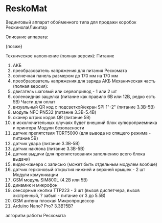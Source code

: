 # ReskoMat
Вединговый аппарат обойменного типа для продажи коробок Рескинола\Ликитар

Описание аппарата:

{позже}

Техническое наполнение (полная версия):
Питание 
1) АКБ 
2) преобразователь напряжения для питания Рескомата 
3) солнечная панель размером до 170 мм на 170 мм
4) преобразователь напряжения для заряда АКБ
Механическая часть (полная версия):
1) двигатель шаговый или сервопривод - 1 или 2 шт
2) соленоидная защелка (питание как правило 6В или 12В, редко есть 5В)
Части для оплат
1) визуальный QR код с подсветкой\екран SPI 1"-2" (питание 3.3В-5В) 
2) модуль NFC PN532 (питание 3.3В-5.4В)
3) сканер штрих кодов QR (питание 5В)
4) в исколючительных случаях будет внешний блок купюроприемника и принтера
Модули безопасности
1) датчик препятствия TCRT5000 (для вывода из спящего режима - питание 5В)
2) датчик удара (питание 3.3В-5В)
3) датчик наклона (питание 3.3В-5В)
4) датчик выдачи (для препятствования заполнению всего блока выдачи)
5) видео-камера с записью (может быть отдельным модулем вообще)
6) датчик герконовый открытия нижней и верхней крышек - 2 шт
Модули комуникации
1) GSM модуль SIM800L (4.2В или 5В)
2) динамик и микрофон
3) сенсорные кнопки TTP223 - 3 шт (вызов диспетчера, вызов экстренный, ? забыл - питание от 3 до 5.5В)
4) GSM антена плоская 
Микропроцессор 
1) Arduino Nano? Pro? 3.3В?5В?

алгоритм работы Рескомата
